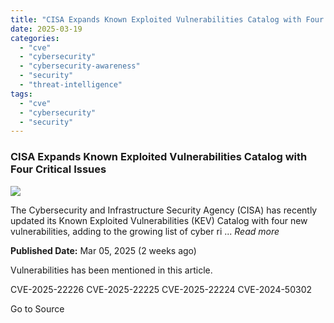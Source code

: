 ```yaml
---
title: "CISA Expands Known Exploited Vulnerabilities Catalog with Four Critical Issues"
date: 2025-03-19
categories: 
  - "cve"
  - "cybersecurity"
  - "cybersecurity-awareness"
  - "security"
  - "threat-intelligence"
tags: 
  - "cve"
  - "cybersecurity"
  - "security"
---
```


### CISA Expands Known Exploited Vulnerabilities Catalog with Four Critical Issues

![](https://upload.cvefeed.io/news/33575/thumbnail.jpg)

The Cybersecurity and Infrastructure Security Agency (CISA) has recently updated its Known Exploited Vulnerabilities (KEV) Catalog with four new vulnerabilities, adding to the growing list of cyber ri ... _Read more_

**Published Date:** Mar 05, 2025 (2 weeks ago)

Vulnerabilities has been mentioned in this article.

CVE-2025-22226 CVE-2025-22225 CVE-2025-22224 CVE-2024-50302

Go to Source
